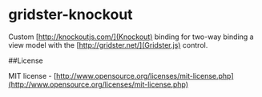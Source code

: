 gridster-knockout
=================

Custom [http://knockoutjs.com/](Knockout) binding for two-way binding a view model with the [http://gridster.net/](Gridster.js) control.

##License

MIT license - [http://www.opensource.org/licenses/mit-license.php](http://www.opensource.org/licenses/mit-license.php)